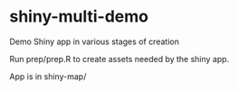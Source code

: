# shiny-multi-demo
Demo Shiny app in various stages of creation

Run prep/prep.R to create assets needed by the shiny app.

App is in shiny-map/